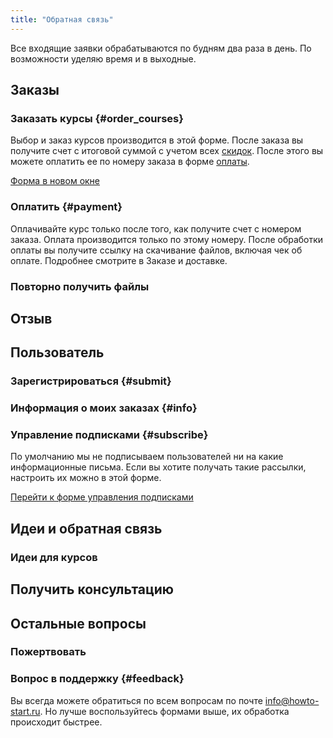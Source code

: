 ```yaml
---
title: "Обратная связь"
---
```


Все входящие заявки обрабатываются по будням два раза в день.  По
возможности уделяю время и в выходные.

## Заказы

### Заказать курсы {#order_courses}

Выбор и заказ курсов производится в этой форме.  После заказа вы
получите счет с итоговой суммой с учетом всех
[скидок](/buy.html#discount).  После этого вы можете оплатить ее по
номеру заказа в форме [оплаты](#payment).

<a href="https://forms.yandex.ru/u/60b39c5b9e15540a20f71f0a/" target="_blank">Форма в новом окне</a>

### Оплатить {#payment}

Оплачивайте курс только после того, как получите счет с номером
заказа.  Оплата производится только по этому номеру.  После обработки
оплаты вы получите ссылку на скачивание файлов, включая чек об
оплате.  Подробнее смотрите в Заказе и доставке.

### Повторно получить файлы

## Отзыв

## Пользователь

### Зарегистрироваться {#submit}

### Информация о моих заказах {#info}

### Управление подписками {#subscribe}

По умолчанию мы не подписываем пользователей ни на какие
информационные письма.  Если вы хотите получать такие рассылки,
настроить их можно в этой форме.

[Перейти к форме управления подписками](https://forms.yandex.ru/u/60c60da4b824e7054cb79b07/)

## Идеи и обратная связь

### Идеи для курсов

## Получить консультацию

## Остальные вопросы

### Пожертвовать

### Вопрос в поддержку {#feedback}

Вы всегда можете обратиться по всем вопросам по почте
[info@howto-start.ru](mailto:info@howto-start.ru).  Но лучше
воспользуйтесь формами выше, их обработка происходит быстрее.
